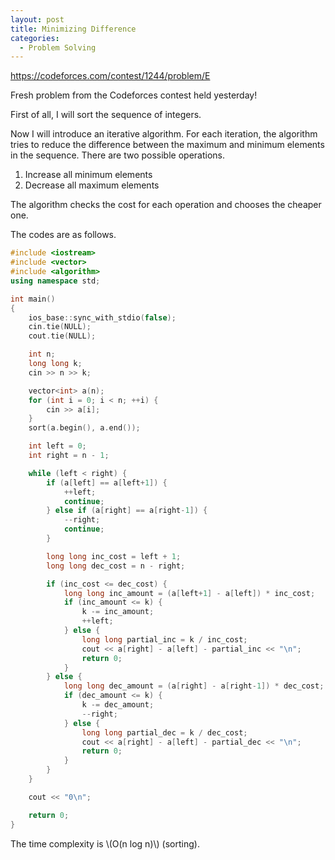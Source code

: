 ```yaml
---
layout: post
title: Minimizing Difference
categories:
  - Problem Solving
---
```


<https://codeforces.com/contest/1244/problem/E>

Fresh problem from the Codeforces contest held yesterday!

First of all, I will sort the sequence of integers.

Now I will introduce an iterative algorithm. For each iteration, the algorithm tries to reduce the difference between the maximum and minimum elements in the sequence. There are two possible operations.

1. Increase all minimum elements
2. Decrease all maximum elements

The algorithm checks the cost for each operation and chooses the cheaper one.

The codes are as follows.

```c++
#include <iostream>
#include <vector>
#include <algorithm>
using namespace std;

int main()
{
	ios_base::sync_with_stdio(false);
	cin.tie(NULL);
	cout.tie(NULL);

	int n;
	long long k;
	cin >> n >> k;

	vector<int> a(n);
	for (int i = 0; i < n; ++i) {
		cin >> a[i];
	}
	sort(a.begin(), a.end());

	int left = 0;
	int right = n - 1;

	while (left < right) {
		if (a[left] == a[left+1]) {
			++left;
			continue;
		} else if (a[right] == a[right-1]) {
			--right;
			continue;
		}

		long long inc_cost = left + 1;
		long long dec_cost = n - right;

		if (inc_cost <= dec_cost) {
			long long inc_amount = (a[left+1] - a[left]) * inc_cost;
			if (inc_amount <= k) {
				k -= inc_amount;
				++left;
			} else {
				long long partial_inc = k / inc_cost;
				cout << a[right] - a[left] - partial_inc << "\n";
				return 0;
			}
		} else {
			long long dec_amount = (a[right] - a[right-1]) * dec_cost;
			if (dec_amount <= k) {
				k -= dec_amount;
				--right;
			} else {
				long long partial_dec = k / dec_cost;
				cout << a[right] - a[left] - partial_dec << "\n";
				return 0;
			}
		}
	}

	cout << "0\n";

	return 0;
}
```

The time complexity is \\(O(n log n)\\) (sorting).
